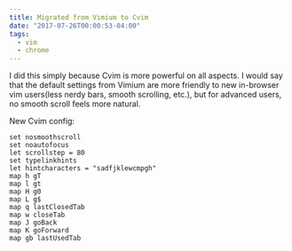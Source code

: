 ```yaml
---
title: Migrated from Vimium to Cvim
date: "2017-07-26T00:00:53-04:00"
tags:
  - vim
  - chrome
---
```


I did this simply because Cvim is more powerful on all aspects. I would say that the default settings from Vimium are more friendly to new in-browser vim users(less nerdy bars, smooth scrolling, etc.), but for advanced users, no smooth scroll feels more natural.

New Cvim config:

```
set nosmoothscroll
set noautofocus
let scrollstep = 80
set typelinkhints
let hintcharacters = "sadfjklewcmpgh"
map h gT
map l gt
map H g0
map L g$
map q lastClosedTab
map w closeTab
map J goBack
map K goForward
map gb lastUsedTab
```
